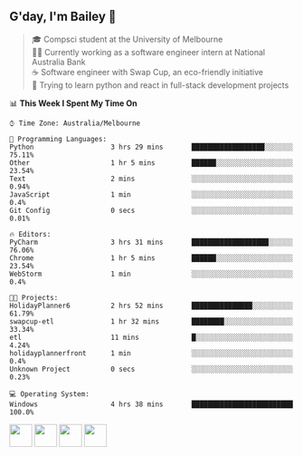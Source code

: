 ## G'day, I'm Bailey 👋

> 🎓 Compsci student at the University of Melbourne <br>
> 👨‍💻 Currently working as a software engineer intern at National Australia Bank <br>
> ☕️ Software engineer with Swap Cup, an eco-friendly initiative <br>
> 🌱 Trying to learn python and react in full-stack development projects

<!--START_SECTION:waka-->
📊 **This Week I Spent My Time On** 

```text
⌚︎ Time Zone: Australia/Melbourne

💬 Programming Languages: 
Python                   3 hrs 29 mins       ██████████████████░░░░░░░   75.11% 
Other                    1 hr 5 mins         ██████░░░░░░░░░░░░░░░░░░░   23.54% 
Text                     2 mins              ░░░░░░░░░░░░░░░░░░░░░░░░░   0.94% 
JavaScript               1 min               ░░░░░░░░░░░░░░░░░░░░░░░░░   0.4% 
Git Config               0 secs              ░░░░░░░░░░░░░░░░░░░░░░░░░   0.01%

🔥 Editors: 
PyCharm                  3 hrs 31 mins       ███████████████████░░░░░░   76.06% 
Chrome                   1 hr 5 mins         ██████░░░░░░░░░░░░░░░░░░░   23.54% 
WebStorm                 1 min               ░░░░░░░░░░░░░░░░░░░░░░░░░   0.4%

🐱‍💻 Projects: 
HolidayPlanner6          2 hrs 52 mins       ███████████████░░░░░░░░░░   61.79% 
swapcup-etl              1 hr 32 mins        ████████░░░░░░░░░░░░░░░░░   33.34% 
etl                      11 mins             █░░░░░░░░░░░░░░░░░░░░░░░░   4.24% 
holidayplannerfront      1 min               ░░░░░░░░░░░░░░░░░░░░░░░░░   0.4% 
Unknown Project          0 secs              ░░░░░░░░░░░░░░░░░░░░░░░░░   0.23%

💻 Operating System: 
Windows                  4 hrs 38 mins       █████████████████████████   100.0%

```


<!--END_SECTION:waka-->

[<img height="40px" src="https://img.icons8.com/ios-filled/2x/linkedin.png">](https://linkedin.com/in/baileybutler1)
[<img height="40px" src="https://img.icons8.com/ios-filled/2x/github.png">](https://github.com/baely)
[<img height="40px" src="https://img.icons8.com/ios-filled/2x/salesforce.png">](https://trailblazer.me/id/baileybutler)
[<img height="40px" src="https://img.icons8.com/ios-filled/2x/instagram.png">](https://instagram.com/bae1y)
